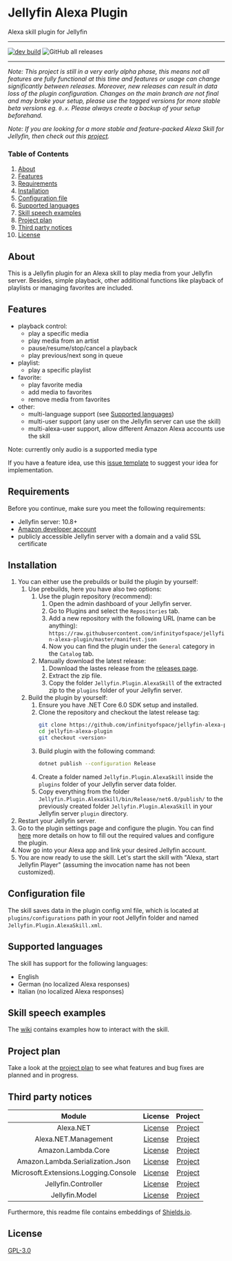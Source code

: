 # Jellyfin Alexa Plugin

Alexa skill plugin for Jellyfin

---

[![dev build](https://github.com/infinityofspace/jellyfin-alexa-plugin/actions/workflows/dev-build.yml/badge.svg)](https://github.com/infinityofspace/jellyfin-alexa-plugin/actions/workflows/dev-build.yml) ![GitHub all releases](https://img.shields.io/github/downloads/infinityofspace/jellyfin-alexa-plugin/total?label=total%20downloads)

---

_Note: This project is still in a very early alpha phase, this means not all features are fully functional at this time and features or usage can change significantly between releases.
Moreover, new releases can result in data loss of the plugin configuration.
Changes on the main branch are not final and may brake your setup, please use the tagged versions for more stable beta versions eg. `0.x`.
Please always create a backup of your setup beforehand._

_Note: If you are looking for a more stable and feature-packed Alexa Skill for Jellyfin, then check out this [project](https://github.com/infinityofspace/jellyfin_alexa_skill)._

### Table of Contents
 1. [About](#about)
 2. [Features](#features)
 3. [Requirements](#requirements)
 4. [Installation](#installation)
 5. [Configuration file](#configuration-file)
 6. [Supported languages](#supported-languages)
 7. [Skill speech examples](#skill-speech-examples)
 8. [Project plan](#project-plan)
 9. [Third party notices](#third-party-notices)
 10. [License](#license)

## About

This is a Jellyfin plugin for an Alexa skill to play media from your Jellyfin server. Besides, simple playback, other additional functions like playback of playlists or managing favorites are included.

## Features

- playback control:
    - play a specific media
    - play media from an artist
    - pause/resume/stop/cancel a playback
    - play previous/next song in queue
- playlist:
    - play a specific playlist
- favorite:
    - play favorite media
    - add media to favorites
    - remove media from favorites
- other:
    - multi-language support (see [Supported languages](#supported-languages))
    - multi-user support (any user on the Jellyfin server can use the skill)
    - multi-alexa-user support, allow different Amazon Alexa accounts use the skill

Note: currently only audio is a supported media type

If you have a feature idea, use this [issue template](https://github.com/infinityofspace/jellyfin-alexa-plugin/issues/new?labels=feature&template=feature_request.md) to suggest your idea for implementation.

## Requirements

Before you continue, make sure you meet the following requirements:
- Jellyfin server: 10.8+
- [Amazon developer account](https://developer.amazon.com/en-US/docs/alexa/ask-overviews/create-developer-account.html)
- publicly accessible Jellyfin server with a domain and a valid SSL certificate

## Installation

1. You can either use the prebuilds or build the plugin by yourself:
   1. Use prebuilds, here you have also two options:
      1. Use the plugin repository (recommend):
         1. Open the admin dashboard of your Jellyfin server.
         2. Go to Plugins and select the `Repositories` tab.
         3. Add a new repository with the following URL (name can be anything): `https://raw.githubusercontent.com/infinityofspace/jellyfin-alexa-plugin/master/manifest.json`
         4. Now you can find the plugin under the `General` category in the `Catalog` tab.
      2. Manually download the latest release:
         1. Download the lastes release from the [releases page](https://github.com/infinityofspace/jellyfin-alexa-plugin/releases).
         2. Extract the zip file.
         3. Copy the folder `Jellyfin.Plugin.AlexaSkill` of the extracted zip to the `plugins` folder of your Jellyfin server.
   2. Build the plugin by yourself:
      1. Ensure you have .NET Core 6.0 SDK setup and installed.
      2. Clone the repository and checkout the latest release tag:
            ```bash
            git clone https://github.com/infinityofspace/jellyfin-alexa-plugin.git
            cd jellyfin-alexa-plugin
            git checkout <version>
            ```
      3. Build plugin with the following command:
            ```bash
            dotnet publish --configuration Release
            ```
      4. Create a folder named `Jellyfin.Plugin.AlexaSkill` inside the `plugins` folder of your Jellyfin server data folder.
      5. Copy everything from the folder `Jellyfin.Plugin.AlexaSkill/bin/Release/net6.0/publish/` to the previously created folder `Jellyfin.Plugin.AlexaSkill` in your Jellyfin server `plugin` directory. 
2. Restart your Jellyfin server.
3. Go to the plugin settings page and configure the plugin. You can find [here](https://github.com/infinityofspace/jellyfin-alexa-plugin/wiki/Configuration) more details on how to fill out the required values and configure the plugin.
4. Now go into your Alexa app and link your desired Jellyfin account.
5. You are now ready to use the skill. Let's start the skill with "Alexa, start Jellyfin Player" (assuming the invocation name has not been customized).

## Configuration file

The skill saves data in the plugin config xml file, which is located at `plugins/configurations` path in your root Jellyfin folder and named `Jellyfin.Plugin.AlexaSkill.xml`.

## Supported languages

The skill has support for the following languages:

- English
- German (no localized Alexa responses)
- Italian (no localized Alexa responses)

## Skill speech examples

The [wiki](https://github.com/infinityofspace/jellyfin-alexa-plugin/wiki/Interaction-examples) contains examples how to interact with the skill.

## Project plan

Take a look at the [project plan](https://github.com/infinityofspace/jellyfin-alexa-plugin/projects) to see what features and bug fixes are planned and in progress.

## Third party notices

|                Module                |                                         License                                          |                                                    Project                                                     |
| :----------------------------------: | :--------------------------------------------------------------------------------------: | :------------------------------------------------------------------------------------------------------------: |
|              Alexa.NET               | [License](https://raw.githubusercontent.com/timheuer/alexa-skills-dotnet/master/LICENSE) |                           [Project](https://github.com/timheuer/alexa-skills-dotnet)                           |
|         Alexa.NET.Management         | [License](https://raw.githubusercontent.com/stoiveyp/Alexa.NET.Management/main/LICENSE)  |                          [Project](https://github.com/stoiveyp/Alexa.NET.Management)                           |
|          Amazon.Lambda.Core          |    [License](https://raw.githubusercontent.com/aws/aws-lambda-dotnet/master/LICENSE)     |        [Project](https://github.com/aws/aws-lambda-dotnet/tree/master/Libraries/src/Amazon.Lambda.Core)        |
|   Amazon.Lambda.Serialization.Json   |    [License](https://raw.githubusercontent.com/aws/aws-lambda-dotnet/master/LICENSE)     | [Project](https://github.com/aws/aws-lambda-dotnet/tree/master/Libraries/src/Amazon.Lambda.Serialization.Json) |
| Microsoft.Extensions.Logging.Console |                                       [License](https://raw.githubusercontent.com/dotnet/runtime/main/LICENSE.TXT)                                        |                                                  [Project](https://github.com/dotnet/runtime)                                                   |
|         Jellyfin.Controller          |      [License](https://raw.githubusercontent.com/jellyfin/jellyfin/master/LICENSE)       |                                [Project](https://github.com/jellyfin/jellyfin)                                 |
|            Jellyfin.Model            |      [License](https://raw.githubusercontent.com/jellyfin/jellyfin/master/LICENSE)       |                                [Project](https://github.com/jellyfin/jellyfin)                                 |


Furthermore, this readme file contains embeddings of [Shields.io](https://github.com/badges/shields).

## License

[GPL-3.0](https://github.com/infinityofspace/jellyfin-alexa-plugin/blob/main/LICENSE)
